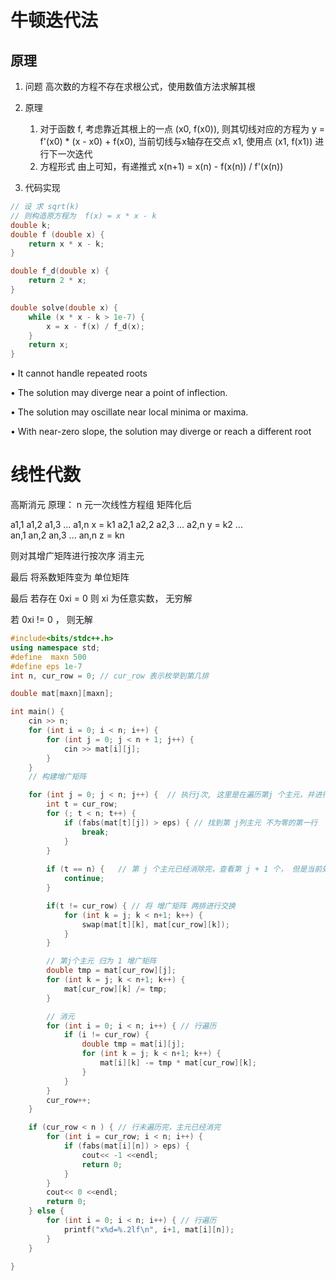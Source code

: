 # 牛顿迭代法

## 原理
1. 问题 高次数的方程不存在求根公式，使用数值方法求解其根
2. 原理
   1. 对于函数 f, 考虑靠近其根上的一点 (x0, f(x0)), 则其切线对应的方程为 y = f'(x0) * (x - x0) + f(x0), 当前切线与x轴存在交点 x1, 使用点 (x1, f(x1)) 进行下一次迭代
   2. 方程形式
        由上可知，有递推式
        x(n+1) = x(n) - f(x(n)) / f'(x(n))


3. 代码实现
```C
// 设 求 sqrt(k)
// 则构造原方程为  f(x) = x * x - k
double k;
double f (double x) {
    return x * x - k;
}

double f_d(double x) {
    return 2 * x;
}

double solve(double x) {
    while (x * x - k > 1e-7) {
        x = x - f(x) / f_d(x);
    }
    return x;
}
```

• It cannot handle repeated roots

• The solution may diverge near a point of inflection.

• The solution may oscillate near local minima or maxima.

• With near-zero slope, the solution may diverge or reach a different root


# 线性代数
高斯消元
原理：
n 元一次线性方程组
矩阵化后

a1,1 a1,2 a1,3 ... a1,n  x   = k1
a2,1 a2,2 a2,3 ... a2,n  y   = k2
...     
an,1 an,2 an,3 ... an,n  z   = kn

则对其增广矩阵进行按次序 消主元

最后 将系数矩阵变为 单位矩阵

最后
若存在 0xi = 0  则 xi 为任意实数， 无穷解

若 0xi != 0 ， 则无解

```C++
#include<bits/stdc++.h>
using namespace std;
#define  maxn 500
#define eps 1e-7
int n, cur_row = 0; // cur_row 表示枚举到第几排

double mat[maxn][maxn];

int main() {
    cin >> n;
    for (int i = 0; i < n; i++) {
        for (int j = 0; j < n + 1; j++) {
            cin >> mat[i][j];
        }
    } 
    // 构建增广矩阵

    for (int j = 0; j < n; j++) {  // 执行j次, 这里是在遍历第j 个主元，并进行消元
        int t = cur_row;
        for (; t < n; t++) {
            if (fabs(mat[t][j]) > eps) { // 找到第 j列主元 不为零的第一行
                break;
            }
        }
        
        if (t == n) {   // 第 j 个主元已经消除完，查看第 j + 1 个， 但是当前处理的行数不改变
            continue;
        }

        if(t != cur_row) { // 将 增广矩阵 两排进行交换
            for (int k = j; k < n+1; k++) {
                swap(mat[t][k], mat[cur_row][k]);
            }
        }

        // 第j个主元 归为 1 增广矩阵
        double tmp = mat[cur_row][j];
        for (int k = j; k < n+1; k++) {
            mat[cur_row][k] /= tmp;
        }

        // 消元
        for (int i = 0; i < n; i++) { // 行遍历
            if (i != cur_row) {
                double tmp = mat[i][j];
                for (int k = j; k < n+1; k++) {
                    mat[i][k] -= tmp * mat[cur_row][k];
                }
            }
        }
        cur_row++;
    }

    if (cur_row < n ) { // 行未遍历完，主元已经消完
        for (int i = cur_row; i < n; i++) {
            if (fabs(mat[i][n]) > eps) {
                cout<< -1 <<endl;
                return 0;
            }
        }
        cout<< 0 <<endl;
        return 0;
    } else {
        for (int i = 0; i < n; i++) { // 行遍历
            printf("x%d=%.2lf\n", i+1, mat[i][n]);
        }
    }

}
``` 